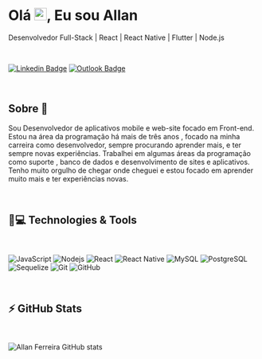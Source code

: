 
<h1 align = "justify"> Olá <img src="https://media.giphy.com/media/hvRJCLFzcasrR4ia7z/giphy.gif" width="25px">, Eu sou Allan</h1>
<p align = "justify">Desenvolvedor Full-Stack | React | React Native | Flutter | Node.js</p>


<br>

[![Linkedin Badge](https://img.shields.io/badge/LinkedIn-0077B5?style=for-the-badge&logo=linkedin&logoColor=white&link=https://www.linkedin.com/in/allan-ferreira-349a3a17a/)](https:https://www.linkedin.com/in/allan-ferreira-349a3a17a/) [![Outlook Badge](https://img.shields.io/badge/Microsoft_Outlook-0078D4?style=for-the-badge&logo=microsoft-https://www.linkedin.com/in/allan-ferreira-349a3a17a/outlook&logoColor=white&link=mailto:allanferreira2001@hotnail.com)](mailto:allanferreira2001@hotnail.com)

<br>


## Sobre 💪

<p>Sou Desenvolvedor de aplicativos mobile e web-site focado em Front-end. Estou na área da programação há mais de três anos , focado na minha carreira como desenvolvedor, sempre procurando aprender mais, e ter sempre novas experiências. Trabalhei em algumas áreas da programação como suporte , banco de dados e desenvolvimento de sites e aplicativos. Tenho muito orgulho de chegar onde cheguei e estou focado em aprender muito mais e ter experiências novas.</p>

<br>

## 🚀💻 Technologies & Tools
<br>

![JavaScript](https://img.shields.io/badge/JavaScript-323330?style=for-the-badge&logo=javascript&logoColor=F7DF1E)
![Nodejs](https://img.shields.io/badge/Node.js-339933?style=for-the-badge&logo=nodedotjs&logoColor=white)
![React](https://img.shields.io/badge/React-20232A?style=for-the-badge&logo=react&logoColor=61DAFB)
![React Native](https://img.shields.io/badge/React_Native-20232A?style=for-the-badge&logo=react&logoColor=61DAFB)
![MySQL](https://img.shields.io/badge/MySQL-005C84?style=for-the-badge&logo=mysql&logoColor=white)
![PostgreSQL](https://img.shields.io/badge/PostgreSQL-316192?style=for-the-badge&logo=postgresql&logoColor=white)
![Sequelize](https://img.shields.io/badge/Sequelize-52B0E7?style=for-the-badge&logo=Sequelize&logoColor=white)
![Git](https://img.shields.io/badge/GIT-E44C30?style=for-the-badge&logo=git&logoColor=white)
![GitHub](https://img.shields.io/badge/-GitHub-181717?style=flat-square&logo=github)

<br>

## ⚡ GitHub Stats

<br>

![Allan Ferreira GitHub stats](https://github-readme-stats.vercel.app/api?username=Allan-Ferreira-Santos&show_icons=true&theme=dracula)

